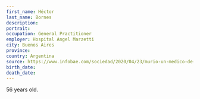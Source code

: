 ```yaml
---
first_name: Héctor
last_name: Bornes
description: 
portrait: 
occupation: General Practitioner
employer: Hospital Angel Marzetti
city: Buenos Aires
province: 
country: Argentina
source: https://www.infobae.com/sociedad/2020/04/23/murio-un-medico-de-56-anos-por-coronavirus-en-la-provincia-de-buenos-aires-su-mujer-tambien-esta-infectada-y-permanece-aislada/
birth_date: 
death_date: 
---
```


56 years old.